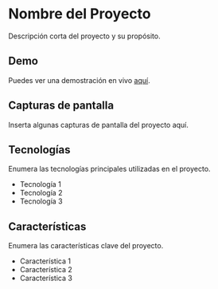 # Nombre del Proyecto

Descripción corta del proyecto y su propósito.

## Demo

Puedes ver una demostración en vivo [aquí](enlace-demo).

## Capturas de pantalla

Inserta algunas capturas de pantalla del proyecto aquí.

## Tecnologías

Enumera las tecnologías principales utilizadas en el proyecto.

- Tecnología 1
- Tecnología 2
- Tecnología 3

## Características

Enumera las características clave del proyecto.

- Característica 1
- Característica 2
- Característica 3